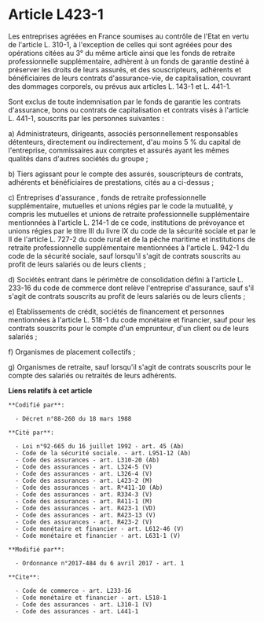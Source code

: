 # Article L423-1

Les entreprises agréées en France soumises au contrôle de l'Etat en vertu de l'article L. 310-1, à l'exception de celles qui
sont agréées pour des opérations citées au 3° du même article ainsi que les fonds de retraite professionnelle supplémentaire,
adhèrent à un fonds de garantie destiné à préserver les droits de leurs assurés, et des souscripteurs, adhérents et
bénéficiaires de leurs contrats d'assurance-vie, de capitalisation, couvrant des dommages corporels, ou prévus aux articles
L. 143-1 et L. 441-1.

Sont exclus de toute indemnisation par le fonds de garantie les contrats d'assurance, bons ou contrats de capitalisation et
contrats visés à l'article L. 441-1, souscrits par les personnes suivantes :

a) Administrateurs, dirigeants, associés personnellement responsables détenteurs, directement ou indirectement, d'au moins 5
% du capital de l'entreprise, commissaires aux comptes et assurés ayant les mêmes qualités dans d'autres sociétés du groupe ;

b) Tiers agissant pour le compte des assurés, souscripteurs de contrats, adhérents et bénéficiaires de prestations, cités au
a ci-dessus ;

c) Entreprises d'assurance , fonds de retraite professionnelle supplémentaire, mutuelles et unions régies par le code la
mutualité, y compris les mutuelles et unions de retraite professionnelle supplémentaire mentionnées à l'article L. 214-1 de
ce code, institutions de prévoyance et unions régies par le titre III du livre IX du code de la sécurité sociale et par le II
de l'article L. 727-2 du code rural et de la pêche maritime et institutions de retraite professionnelle supplémentaire
mentionnées à l'article L. 942-1 du code de la sécurité sociale, sauf lorsqu'il s'agit de contrats souscrits au profit de
leurs salariés ou de leurs clients ;

d) Sociétés entrant dans le périmètre de consolidation défini à l'article L. 233-16 du code de commerce dont relève
l'entreprise d'assurance, sauf s'il s'agit de contrats souscrits au profit de leurs salariés ou de leurs clients ;

e) Etablissements de crédit, sociétés de financement et personnes mentionnées à l'article L. 518-1 du code monétaire et
financier, sauf pour les contrats souscrits pour le compte d'un emprunteur, d'un client ou de leurs salariés ;

f) Organismes de placement collectifs ;

g) Organismes de retraite, sauf lorsqu'il s'agit de contrats souscrits pour le compte des salariés ou retraités de leurs
adhérents.

**Liens relatifs à cet article**

	**Codifié par**:

	  - Décret n°88-260 du 18 mars 1988

	**Cité par**:

	  - Loi n°92-665 du 16 juillet 1992 - art. 45 (Ab)
	  - Code de la sécurité sociale. - art. L951-12 (Ab)
	  - Code des assurances - art. L310-20 (Ab)
	  - Code des assurances - art. L324-5 (V)
	  - Code des assurances - art. L326-4 (V)
	  - Code des assurances - art. L423-2 (M)
	  - Code des assurances - art. R*411-10 (Ab)
	  - Code des assurances - art. R334-3 (V)
	  - Code des assurances - art. R411-1 (M)
	  - Code des assurances - art. R423-1 (VD)
	  - Code des assurances - art. R423-13 (V)
	  - Code des assurances - art. R423-2 (V)
	  - Code monétaire et financier - art. L612-46 (V)
	  - Code monétaire et financier - art. L631-1 (V)

	**Modifié par**:

	  - Ordonnance n°2017-484 du 6 avril 2017 - art. 1

	**Cite**:

	  - Code de commerce - art. L233-16
	  - Code monétaire et financier - art. L518-1
	  - Code des assurances - art. L310-1 (V)
	  - Code des assurances - art. L441-1
